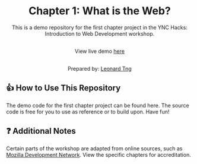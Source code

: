 <h1 align="center">
  Chapter 1: What is the Web?
</h1>
<p align="center">
  This is a demo repository for the first chapter project in the YNC Hacks: Introduction to Web Development workshop.
</p>

<p align="center" style="margin: 30px 0;">
  View live demo <a href="http://introduction-to-web-development.s3-website-ap-southeast-1.amazonaws.com/" target="_blank" rel="noopener">
    here
  </a>
</p>

<p align="center">
  Prepared by: <a href="http://www.leonardtng.com/" target="_blank" rel="noopener">Leonard Tng</a>
</p>

## 👍 How to Use This Repository
The demo code for the first chapter project can be found here. The source code is free for you to use as reference or to build upon. Have fun!

## ❓ Additional Notes

Certain parts of the workshop are adapted from online sources, such as <a href="https://developer.mozilla.org/en-US/" target="_blank">Mozilla Development Network</a>. View the specific chapters for accreditation.

